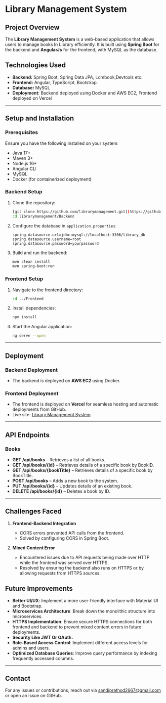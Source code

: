 # Library Management System

## Project Overview

The **Library Management System** is a web-based application that allows users to manage books In Library efficiently. It is built using **Spring Boot** for the backend and **AngularJs** for the frontend, with MySQL as the database.

## Technologies Used

- **Backend:** Spring Boot, Spring Data JPA, Lombook,Devtools etc.
- **Frontend:** Angular, TypeScript, Bootstrap.
- **Database:** MySQL
- **Deployment:** Backend deployed using Docker and AWS EC2, Frontend deployed on Vercel

---

## Setup and Installation

### Prerequisites

Ensure you have the following installed on your system:

- Java 17+
- Maven 3+
- Node.js 16+
- Angular CLI
- MySQL
- Docker (for containerized deployment)

### Backend Setup

1. Clone the repository:
   ```sh
   [git clone https://github.com/librarymanagement.git](https://github.com/SandipRRathod/LibraryManagement.git)
   cd librarymanagement/Backend
   ```
2. Configure the database in `application.properties`:
   ```properties
   spring.datasource.url=jdbc:mysql://localhost:3306/library_db
   spring.datasource.username=root
   spring.datasource.password=yourpassword
   ```
3. Build and run the backend:
   ```sh
   mvn clean install
   mvn spring-boot:run
   ```

### Frontend Setup

1. Navigate to the frontend directory:
   ```sh
   cd ../Frontend
   ```
2. Install dependencies:
   ```sh
   npm install
   ```
3. Start the Angular application:
   ```sh
   ng serve --open
   ```

---

## Deployment

### Backend Deployment

- The backend is deployed on **AWS EC2** using Docker.

### Frontend Deployment

- The frontend is deployed on **Vercel** for seamless hosting and automatic deployments from GitHub.
- Live site: [Library Management System](https://library-management-flax-three.vercel.app/)

---

## API Endpoints

### Books

- **GET /api/books** – Retrieves a list of all books.
- **GET /api/books/{id}** – Retrieves details of a specific book by BookID.
- **GET /api/books/{bookTitle}** – Retrieves details of a specific book by BookTitle.
- **POST /api/books** – Adds a new book to the system.
- **PUT /api/books/{id}** – Updates details of an existing book.
- **DELETE /api/books/{id}** – Deletes a book by ID.

---

## Challenges Faced

1. **Frontend-Backend Integration**

   - CORS errors prevented API calls from the frontend.
   - Solved by configuring CORS in Spring Boot.

2. **Mixed Content Error**

   - Encountered issues due to API requests being made over HTTP while the frontend was served over HTTPS.
   - Resolved by ensuring the backend also runs on HTTPS or by allowing requests from HTTPS sources.

## Future Improvements

- **Better UI/UX**: Implement a more user-friendly interface with Material UI and Bootstrap.
- **Microservices Architecture**: Break down the monolithic structure into microservices.
- **HTTPS Implementation**: Ensure secure HTTPS connections for both frontend and backend to prevent mixed content errors in future deployments.
- **Security Like JWT Or OAuth.**
- **Role-Based Access Control**: Implement different access levels for admins and users.
- **Optimized Database Queries**: Improve query performance by indexing frequently accessed columns.

---

## Contact

For any issues or contributions, reach out via [sandiprathod2667@gmail.com](mailto\:sandiprathod2667@gmail.com) or open an issue on GitHub.

